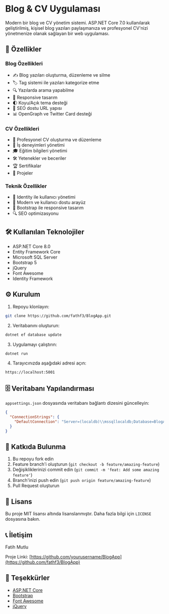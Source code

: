 # Blog & CV Uygulaması

Modern bir blog ve CV yönetim sistemi. ASP.NET Core 7.0 kullanılarak geliştirilmiş, kişisel blog yazıları paylaşmanıza ve profesyonel CV'nizi yönetmenize olanak sağlayan bir web uygulaması.

## 🚀 Özellikler

### Blog Özellikleri
- ✍️ Blog yazıları oluşturma, düzenleme ve silme
- 🏷️ Tag sistemi ile yazıları kategorize etme
- 🔍 Yazılarda arama yapabilme
- 📱 Responsive tasarım
- 🌓 Koyu/Açık tema desteği
- 🔗 SEO dostu URL yapısı
- 📊 OpenGraph ve Twitter Card desteği

### CV Özellikleri
- 📝 Profesyonel CV oluşturma ve düzenleme
- 💼 İş deneyimleri yönetimi
- 🎓 Eğitim bilgileri yönetimi
- 🛠️ Yetenekler ve beceriler
- 🏆 Sertifikalar
- 📂 Projeler

### Teknik Özellikler
- 🔐 Identity ile kullanıcı yönetimi
- 🎨 Modern ve kullanıcı dostu arayüz
- 📱 Bootstrap ile responsive tasarım
- 🔍 SEO optimizasyonu


## 🛠️ Kullanılan Teknolojiler

- ASP.NET Core 8.0
- Entity Framework Core
- Microsoft SQL Server
- Bootstrap 5
- jQuery
- Font Awesome
- Identity Framework

## ⚙️ Kurulum

1. Repoyu klonlayın:
```bash
git clone https://github.com/fathf3/BlogApp.git
```

2. Veritabanını oluşturun:
```bash
dotnet ef database update
```

3. Uygulamayı çalıştırın:
```bash
dotnet run
```

4. Tarayıcınızda aşağıdaki adresi açın:
```
https://localhost:5001
```

## 🗄️ Veritabanı Yapılandırması

`appsettings.json` dosyasında veritabanı bağlantı dizesini güncelleyin:

```json
{
  "ConnectionStrings": {
    "DefaultConnection": "Server=(localdb)\\mssqllocaldb;Database=BlogApp;Trusted_Connection=True;MultipleActiveResultSets=true"
  }
}
```

## 👥 Katkıda Bulunma

1. Bu repoyu fork edin
2. Feature branch'i oluşturun (`git checkout -b feature/amazing-feature`)
3. Değişikliklerinizi commit edin (`git commit -m 'feat: Add some amazing feature'`)
4. Branch'inizi push edin (`git push origin feature/amazing-feature`)
5. Pull Request oluşturun

## 📝 Lisans

Bu proje MIT lisansı altında lisanslanmıştır. Daha fazla bilgi için `LICENSE` dosyasına bakın.

## 📞 İletişim

Fatih Mutlu 

Proje Linki: [https://github.com/yourusername/BlogApp](https://github.com/fathf3/BlogApp)

## 🙏 Teşekkürler

- [ASP.NET Core](https://docs.microsoft.com/en-us/aspnet/core)
- [Bootstrap](https://getbootstrap.com)
- [Font Awesome](https://fontawesome.com)
- [jQuery](https://jquery.com) 

